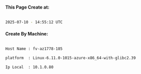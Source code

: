 
   
#### This Page Create at:

```bash

2025-07-10 - 14:55:12 UTC

```

#### Create By Machine:

```bash

Host Name : fv-az1778-185

platform  : Linux-6.11.0-1015-azure-x86_64-with-glibc2.39

Ip Local  : 10.1.0.80

```

